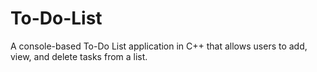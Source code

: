 # To-Do-List
A console-based To-Do List application in C++ that allows users to add, view, and delete tasks from a list.

